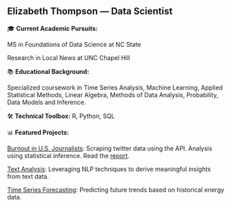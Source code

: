 ## Elizabeth Thompson — Data Scientist



🎓 **Current Academic Pursuits:**

MS in Foundations of Data Science at NC State

Research in Local News at UNC Chapel Hill


📚 **Educational Background:**

Specialized coursework in Time Series Analysis, Machine Learning, Applied Statistical Methods, Linear Algebra, Methods of Data Analysis, Probability, Data Models and Inference.


🛠 **Technical Toolbox:**
R, Python, SQL


📊 **Featured Projects:**

[Burnout in U.S. Journalists](https://github.com/ecthompsoncodes/journalism-burnout): Scraping twitter data using the API. Analysis using statistical inference. Read the [report](https://www.cislm.org/research/burnout-report/).


[Text Analysis](https://github.com/ecthompsoncodes/Text-Analysis): Leveraging NLP techniques to derive meaningful insights from text data.


[Time Series Forecasting](https://github.com/ecthompsoncodes/Energy-Forecasting): Predicting future trends based on historical energy data.


<!--
**ecthompsoncodes/ecthompsoncodes** is a ✨ _special_ ✨ repository because its `README.md` (this file) appears on your GitHub profile.

Here are some ideas to get you started:

- 🔭 I’m currently working on ...
- 🌱 I’m currently learning ...
- 👯 I’m looking to collaborate on ...
- 🤔 I’m looking for help with ...
- 💬 Ask me about ...
- 📫 How to reach me: ...
- 😄 Pronouns: ...
- ⚡ Fun fact: ...
-->
